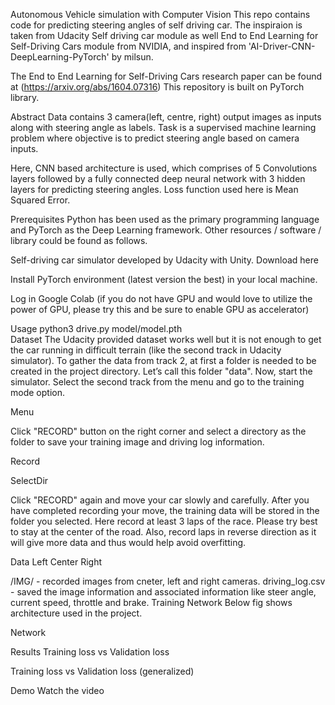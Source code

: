 Autonomous Vehicle simulation with Computer Vision
This repo contains code for predicting steering angles of self driving car. The inspiraion is taken from Udacity Self driving car module as well End to End Learning for Self-Driving Cars module from NVIDIA, and inspired from 'AI-Driver-CNN-DeepLearning-PyTorch' by milsun.

The End to End Learning for Self-Driving Cars research paper can be found at (https://arxiv.org/abs/1604.07316) This repository is built on PyTorch library.

Abstract
Data contains 3 camera(left, centre, right) output images as inputs along with steering angle as labels. Task is a supervised machine learning problem where objective is to predict steering angle based on camera inputs.

Here, CNN based architecture is used, which comprises of 5 Convolutions layers followed by a fully connected deep neural network with 3 hidden layers for predicting steering angles. Loss function used here is Mean Squared Error.

Prerequisites
Python has been used as the primary programming language and PyTorch as the Deep Learning framework. Other resources / software / library could be found as follows.

Self-driving car simulator developed by Udacity with Unity. Download here

Install PyTorch environment (latest version the best) in your local machine.

Log in Google Colab (if you do not have GPU and would love to utilize the power of GPU, please try this and be sure to enable GPU as accelerator)

Usage
python3 drive.py model/model.pth  
Dataset
The Udacity provided dataset works well but it is not enough to get the car running in difficult terrain (like the second track in Udacity simulator). To gather the data from track 2, at first a folder is needed to be created in the project directory. Let’s call this folder "data". Now, start the simulator. Select the second track from the menu and go to the training mode option.

Menu

Click "RECORD" button on the right corner and select a directory as the folder to save your training image and driving log information.

Record

SelectDir

Click "RECORD" again and move your car slowly and carefully. After you have completed recording your move, the training data will be stored in the folder you selected. Here record at least 3 laps of the race. Please try best to stay at the center of the road. Also, record laps in reverse direction as it will give more data and thus would help avoid overfitting.

Data
Left	Center	Right
		
/IMG/ - recorded images from cneter, left and right cameras.
driving_log.csv - saved the image information and associated information like steer angle, current speed, throttle and brake.
Training Network
Below fig shows architecture used in the project.

Network

Results
Training loss vs Validation loss

Training loss vs Validation loss (generalized)

Demo
Watch the video
